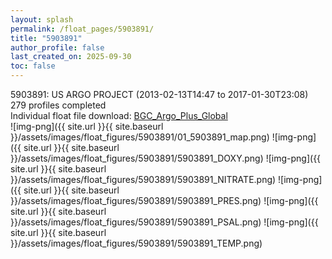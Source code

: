 ```yaml
---
layout: splash
permalink: /float_pages/5903891/
title: "5903891"
author_profile: false
last_created_on: 2025-09-30
toc: false
---
```

 
5903891: US ARGO PROJECT (2013-02-13T14:47 to 2017-01-30T23:08)\
279 profiles completed\
Individual float file download: [BGC_Argo_Plus_Global](https://ftp.soest.hawaii.edu/bgc_argo_plus/Individual_Floats/outliers_removed/5903891_Sprof_processed.nc)\
![img-png]({{ site.url }}{{ site.baseurl }}/assets/images/float_figures/5903891/01_5903891_map.png)
![img-png]({{ site.url }}{{ site.baseurl }}/assets/images/float_figures/5903891/5903891_DOXY.png)
![img-png]({{ site.url }}{{ site.baseurl }}/assets/images/float_figures/5903891/5903891_NITRATE.png)
![img-png]({{ site.url }}{{ site.baseurl }}/assets/images/float_figures/5903891/5903891_PRES.png)
![img-png]({{ site.url }}{{ site.baseurl }}/assets/images/float_figures/5903891/5903891_PSAL.png)
![img-png]({{ site.url }}{{ site.baseurl }}/assets/images/float_figures/5903891/5903891_TEMP.png)
